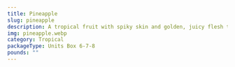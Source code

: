```yaml
---
title: Pineapple
slug: pineapple
description: A tropical fruit with spiky skin and golden, juicy flesh that balances sweet and tangy flavors. Packed with vitamin C, fiber, and bromelain (a digestive enzyme). Perfect for eating fresh, blending into juices, or adding to desserts and savory dishes. Native to South America, it symbolizes hospitality and joy worldwide. Its crunchy texture and vibrant taste make it a global culinary staple.
img: pineapple.webp
category: Tropical
packageType: Units Box 6-7-8
pounds: ""
---
```


